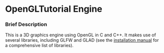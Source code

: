 # OpenGLTutorial Engine

### Brief Description

This is a 3D graphics engine using OpenGL in C and C++. It makes use of several libraries, including GLFW and GLAD (see the [installation manual](https://github.com/michaelg29/yt-tutorials/blob/master/CPP/OpenGL/install.md) for a comprehensive list of libraries).

